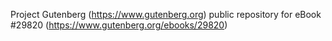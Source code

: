 Project Gutenberg (https://www.gutenberg.org) public repository for eBook #29820 (https://www.gutenberg.org/ebooks/29820)
